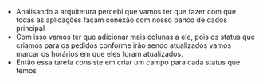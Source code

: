 
- Analisando a arquitetura percebi que vamos ter que fazer com que todas as aplicações façam conexão com nosso banco de dados principal
- Com isso vamos ter que adicionar mais colunas a ele, pois os status que criamos para os pedidos conforme irão sendo atualizados vamos marcar os horários em que eles foram atualizados.
- Então essa tarefa consiste em criar um campo para cada status que temos